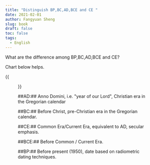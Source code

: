 ```yaml
---
title: "Distinguish BP,BC,AD,BCE and CE "
date: 2021-02-01
author: Fangyuan Sheng
slug: book
draft: false
toc: false
tags:
  - English
---
```


What are the difference among BP,BC,AD,BCE and CE?

Chart below helps.

 {{<figure src="https://hellenshengfy.github.io/bp.png" title="Photo credit to https://www.artobatours.com/articles/archaeology/bp-bc-bce-ad-ce-cal-mean/">}}
  

##AD:## Anno Domini, i.e. "year of our Lord", Christian era in the Gregorian calendar

##BC:## Before Christ, pre-Christian era in the Gregorian calendar.

##CE:## Common Era/Current Era, equivalent to AD, secular emphasis.

##BCE:## Before Common / Current Era. 
  
##BP:## Before present (1950), date based on radiometric dating techniques. 

